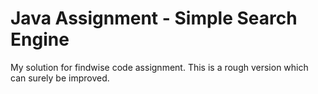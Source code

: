 # Java Assignment - Simple Search Engine

My solution for findwise code assignment.
This is a rough version which can surely be improved.